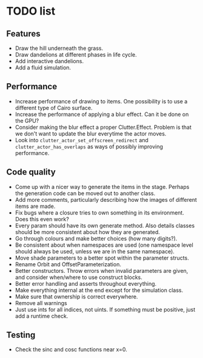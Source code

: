 # TODO list
## Features
* Draw the hill underneath the grass.
* Draw dandelions at different phases in life cycle.
* Add interactive dandelions.
* Add a fluid simulation.
## Performance
* Increase performance of drawing to items. One possibility is to use a
  different type of Cairo surface.
* Increase the performance of applying a blur effect. Can it be done on the GPU?
* Consider making the blur effect a proper Clutter.Effect. Problem is that we
  don't want to update the blur everytime the actor moves.
* Look into `clutter_actor_set_offscreen_redirect` and
  `clutter_actor_has_overlaps` as ways of possibly improving performance.
## Code quality
* Come up with a nicer way to generate the items in the stage. Perhaps the
  generation code can be moved out to another class.
* Add more comments, particularly describing how the images of different items
  are made.
* Fix bugs where a closure tries to own something in its environment. Does this
  even work?
* Every param should have its own generate method. Also details classes should
  be more consistent about how they are generated.
* Go through colours and make better choices (how many digits?).
* Be consistent about when namespaces are used (one namespace level should
  always be used, unless we are in the same namespace).
* Move shade parameters to a better spot within the parameter structs.
* Rename Orbit and OffsetParameterization.
* Better constructors. Throw errors when invalid parameters are given, and
  consider when/where to use construct blocks.
* Better error handling and asserts throughout everything.
* Make everything internal at the end except for the simulation class.
* Make sure that ownership is correct everywhere.
* Remove all warnings
* Just use ints for all indices, not uints. If something must be positive, just
  add a runtime check.
## Testing
* Check the sinc and cosc functions near x=0.
